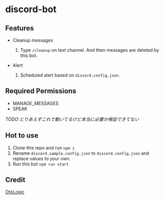 # discord-bot

## Features

- Cleanup messages
  1. Type `/cleanup` on text channel. And then messages are deleted by this bot.

- Alert
  1. Scheduled alert based on `discord.config.json`. 

## Required Permissions

- MANAGE_MESSAGES
- SPEAK

*TODO:とりあえずこれで動いてるけど本当に必要か検証できてない*

## Hot to use

1. Clone this repo and run `npm i`
1. Rename `discord.sample.config.json` to `discord.config.json` and replace values to your own.
1. Run this bot `npm run start`

## Credit

[OtoLogic](https://otologic.jp)